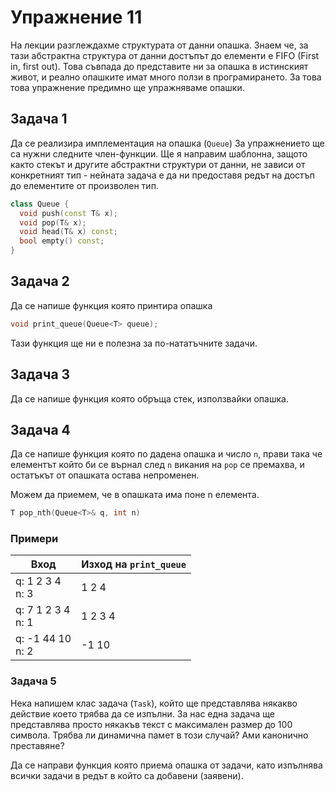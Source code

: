 # Упражнение 11

На лекции разглеждахме структурата от данни опашка. Знаем че, за тази абстрактна структура от данни достъпът до елементи е FIFO (First in, first out). Това съвпада до представите ни за опашка в истинският живот, и реално опашките имат много ползи в програмирането. За това това упражнение предимно ще упражняваме опашки.
## Задача 1
Да се реализира имплементация на опашка (`Queue`)
За упражнението ще са нужни следните член-функции.
Ще я направим шаблонна, защото както стекът и другите абстрактни структури от данни, не зависи от конкретният тип - нейната задача е да ни предоставя редът на достъп до елементите от произволен тип.

```c++
class Queue {
  void push(const T& x);
  void pop(T& x);
  void head(T& x) const;
  bool empty() const;
} 
```

## Задача 2
Да се напише функция която принтира опашка

```c++
void print_queue(Queue<T> queue);
```

Тази функция ще ни е полезна за по-нататъчните задачи.

## Задача 3
Да се напише функция която обръща стек, използвайки опашка.

## Задача 4
Да се напише функция която по дадена опашка и число `n`, прави така че елементът който би се върнал след `n` викания на `pop` се премахва, и остатъкът от опашката остава непроменен.

Можем да приемем, че в опашката има поне n елемента.

```c++
T pop_nth(Queue<T>& q, int n)
```

### Примери

| Вход  | Изход на `print_queue` |
| ----- | ---------------------- |
| q: 1 2 3 4 <br>n: 3 | 1 2 4 |
| q: 7 1 2 3 4 <br>n: 1 | 1 2 3 4 |
| q: -1 44 10 <br>n: 2 | -1 10 |

### Задача 5
Нека напишем клас задача (`Task`), който ще представлява някакво действие което трябва да се изпълни.
За нас една задача ще представлява просто някакъв текст с максимален размер до 100 символа.
Трябва ли динамична памет в този случай? Ами канонично преставяне?

Да се направи функция която приема опашка от задачи, като изпълнява всички задачи в редът в който са добавени (заявени).

